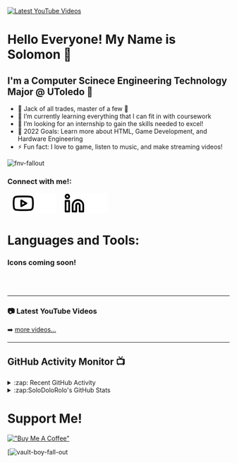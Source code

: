 [![Latest YouTube Videos](https://github.com/SoloDoloRolo/SoloDoloRolo/actions/workflows/youtube-workflow.yml/badge.svg)](https://github.com/SoloDoloRolo/SoloDoloRolo/actions/workflows/youtube-workflow.yml)

# Hello Everyone! My Name is Solomon 👋 



## I'm a Computer Scinece Engineering Technology Major @ UToledo 📓

- 🔭 Jack of all trades, master of a few 🧠 
- 🌱 I’m currently learning everything that I can fit in with coursework 
- 👯 I’m looking for an internship to gain the skills needed to excel!
- 🥅 2022 Goals: Learn more about HTML, Game Development, and Hardware Engineering
- ⚡ Fun fact: I love to game, listen to music, and make streaming videos!


![fnv-fallout](https://user-images.githubusercontent.com/56006260/201495526-35f13d8a-7a07-4adb-a547-0f1c742c27b1.gif)



### Connect with me!:


&nbsp;&nbsp;
[![website](./img/youtube-light.svg)](https://youtube.com/@solomander#gh-light-mode-only)
[![website](./img/youtube-dark.svg)](https://youtube.com/@solomander#gh-dark-mode-only)
&nbsp;&nbsp;
[![website](./img/linkedin-light.svg)](https://linkedin.com/in/solomon-bryant#gh-light-mode-only)
[![website](./img/linkedin-dark.svg)](https://linkedin.com/in/solomon-bryant#gh-dark-mode-only)

# Languages and Tools:

### Icons coming soon!


<br />
<br />


---

### 📷 Latest YouTube Videos

<!-- YOUTUBE:START -->
<!-- YOUTUBE:END -->

➡️ [more videos...](https://youtube.com/@solomander)

---



## GitHub Activity Monitor 📺 

<details>
  <summary>:zap: Recent GitHub Activity</summary>
  
<!--START_SECTION:activity-->
<!--END_SECTION:activity-->
  
</details>
  
  
<details>
  <summary>:zap:SoloDoloRolo's GitHub Stats</summary>

  <img align="left" alt="SoloDoloRolo's GitHub Stats" src="https://github-readme-stats.vercel.app/api?username=SoloDoloRolo&show_icons=true&hide_border=false&title_color=ff652f&icon_color=FFE400&bg_color=09131B&text_color=ffffff&border_color=0c1a25" />

</details>


# Support Me!




[!["Buy Me A Coffee"](https://www.buymeacoffee.com/assets/img/custom_images/orange_img.png)](https://www.buymeacoffee.com/solomander)

[![vault-boy-fall-out](https://user-images.githubusercontent.com/56006260/201495827-e38cf85a-50c7-4c1f-bcd4-5d1aa4df10dd.gif)




